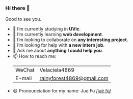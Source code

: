 ### Hi there 👋

Good to see you.

- 🔭 I’m currently studying in **UVic**.
- 🌱 I’m currently learning **web development**.
- 👯 I’m looking to collaborate on **any interesting project**.
- 🤔 I’m looking for help with **a new intern job**.
- 💬 Ask me about **anything I could help you**.
- 📫 How to reach me:       
            <table>
            <tr>
                <td>WeChat</td>
                <td>Velaciela4869</td>
            </tr>
            <tr>
                <td>E-mail</td>
                <td>rainyforest4869@gmail.com</td>
            </tr>
            </table>
- 😄 Pronounciation for my name: Jue Fu [/jué fù/](https://translate.google.cn/?hl=en&sl=auto&tl=en&text=%E8%A7%89%20%E5%82%85&op=translate)
